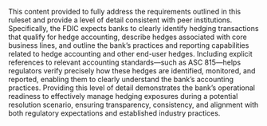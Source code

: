 This content provided to fully address the requirements outlined in this ruleset and provide a level of detail consistent with peer institutions. Specifically, the FDIC expects banks to clearly identify hedging transactions that qualify for hedge accounting, describe hedges associated with core business lines, and outline the bank’s practices and reporting capabilities related to hedge accounting and other end-user hedges. Including explicit references to relevant accounting standards—such as ASC 815—helps regulators verify precisely how these hedges are identified, monitored, and reported, enabling them to clearly understand the bank’s accounting practices. Providing this level of detail demonstrates the bank’s operational readiness to effectively manage hedging exposures during a potential resolution scenario, ensuring transparency, consistency, and alignment with both regulatory expectations and established industry practices.
